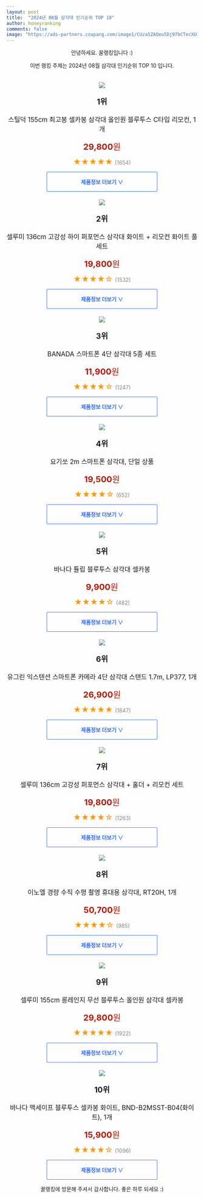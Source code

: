 ```yaml
---
layout: post
title:  "2024년 08월 삼각대 인기순위 TOP 10"
author: honeyranking
comments: false
image: "https://ads-partners.coupang.com/image1/CUza5ZAQeu5Dj97bCTecXU1crWZTSKP8JSjp01Rkdg-WfuRfkFUiE7uYca4jxdNuqbMUJjIAR2UQVi9HjkXTuGutzSBaqz1Yf9BVxg1NYiGbIji_TzmoXjv29Sj1BrXAtJJUWDiLG1uiNKMWZXTVp52szwMV91b4tk9IXS1zS5mPq9pLA1ua1Ulf3xn8mkDoVbtIJbkhF7UyU1CRnThVkKlmkGrZum24VhKdFmq-_4BXOM-MfcGXB2DqKnacMX3hkM0nW7heMt7IEZ32RjVgryO8JekmK4ty8_VY6QGFat5lCQrkynfUQ_pfvxmoHUo="
---
```

<p style="text-align: center;">안녕하세요. 꿀랭킹입니다 :)</p>
<p style="text-align: center;">이번 랭킹 주제는 2024년 08월 삼각대 인기순위 TOP 10 입니다.</p><center><img src="https://ads-partners.coupang.com/image1/CUza5ZAQeu5Dj97bCTecXU1crWZTSKP8JSjp01Rkdg-WfuRfkFUiE7uYca4jxdNuqbMUJjIAR2UQVi9HjkXTuGutzSBaqz1Yf9BVxg1NYiGbIji_TzmoXjv29Sj1BrXAtJJUWDiLG1uiNKMWZXTVp52szwMV91b4tk9IXS1zS5mPq9pLA1ua1Ulf3xn8mkDoVbtIJbkhF7UyU1CRnThVkKlmkGrZum24VhKdFmq-_4BXOM-MfcGXB2DqKnacMX3hkM0nW7heMt7IEZ32RjVgryO8JekmK4ty8_VY6QGFat5lCQrkynfUQ_pfvxmoHUo=" style="margin-top:20px" /></center><p style="text-align: center; font-size: 20px"><b>1위</b></p><p style="text-align: center; font-size: 17px">스틸덕 155cm 최고봉 셀카봉 삼각대 올인원 블루투스 C타입 리모컨, 1개</p><p style="text-align: center;"><span style="color: #b61800; font-size: 22px;"><b>29,800</b>원</span></p><p style="text-align: center;"><span style="color: #ff9600; font-size: 20px;">★★★★★ </span><span style="color: #878787;">(1654)</span></p><center><a href="https://link.coupang.com/re/AFFSDP?lptag=AF3899140&subid=honeyrank&pageKey=7605542566&itemId=20276481596&vendorItemId=87363288432&traceid=V0-153-c5312373c9af4fd2&clickBeacon=e4e50120-5fb4-11ef-a516-b41e4d8bc009%7E3&requestid=20240821210001031135038577&token=31850C%7CMIXED"><div style="font-size: 14px; display: inline-block; padding: 15px 90px; color: #346aff; border-radius: 2px; border: 1px solid #346aff; cursor: pointer;"><b>제품정보 더보기 &or;</b></div></a></center><center><img src="https://ads-partners.coupang.com/image1/GRqKJBEU4a_izQUGGWH2VwBVXsI6-U4uA8clydStJ1F3fcAwdmpCQoS5t3V1OKUDc8IsNJWpVrZz623LAoplpvSlKDnESowZGPXk9aknJwx3ALGZX7us3zmWDnPqaMAqYO7d_lh3A8rECaZxB_apq_BsAUNJYpimJIFh2QGP1wlW2LQOtBPUIl59R3Y5N4ZRIEjY5uyMjLFDbPE_GOHkdcOb5zESOWn4cFHphY5jN6hj_0ShJjlaVHQPn9vXCl_mKjnJtEk3gAgGNhot-u_upSC6l27WklgqGg==" style="margin-top:20px" /></center><p style="text-align: center; font-size: 20px"><b>2위</b></p><p style="text-align: center; font-size: 17px">셀루미 136cm 고강성 하이 퍼포먼스 삼각대 화이트 + 리모컨 화이트 풀세트</p><p style="text-align: center;"><span style="color: #b61800; font-size: 22px;"><b>19,800</b>원</span></p><p style="text-align: center;"><span style="color: #ff9600; font-size: 20px;">★★★★☆ </span><span style="color: #878787;">(1532)</span></p><center><a href="https://link.coupang.com/re/AFFSDP?lptag=AF3899140&subid=honeyrank&pageKey=5690646559&itemId=19576984737&vendorItemId=86684606143&traceid=V0-153-2a98621c74b8273e&requestid=20240821210001031135038577&token=31850C%7CMIXED"><div style="font-size: 14px; display: inline-block; padding: 15px 90px; color: #346aff; border-radius: 2px; border: 1px solid #346aff; cursor: pointer;"><b>제품정보 더보기 &or;</b></div></a></center><center><img src="https://ads-partners.coupang.com/image1/0Nc5SG_9PVgL-wVK0BBH6emJHpg6OQm_1QjyQJrszymjDDT1ut4Nv2d-3ZX6U4NIFWoNsm8vpMMuWxj71EbdYK4D0Oi6j6rUKpp4iRnpvAf8KL2v2hT_f6Z4gDUPGGIzpp-PaGqQNWX45dA-vs9EIDAtgySq5ihf4eBvNvx89e7o8wdXvkGfFzF_UpeSGmA5tRvRJUIEAZvTO_bi1UFfEGPXn1kXeCYsHEhdacweImFqvXNLP_CyxQ1BMMQDlXjVmU-aVm41QVaqsD_XFTPji8mbjCygP4KOTg==" style="margin-top:20px" /></center><p style="text-align: center; font-size: 20px"><b>3위</b></p><p style="text-align: center; font-size: 17px">BANADA 스마트폰 4단 삼각대 5종 세트</p><p style="text-align: center;"><span style="color: #b61800; font-size: 22px;"><b>11,900</b>원</span></p><p style="text-align: center;"><span style="color: #ff9600; font-size: 20px;">★★★★☆ </span><span style="color: #878787;">(1247)</span></p><center><a href="https://link.coupang.com/re/AFFSDP?lptag=AF3899140&subid=honeyrank&pageKey=6570009084&itemId=164971482&vendorItemId=4801837637&traceid=V0-153-1b90c27957ee9400&requestid=20240821210001031135038577&token=31850C%7CMIXED"><div style="font-size: 14px; display: inline-block; padding: 15px 90px; color: #346aff; border-radius: 2px; border: 1px solid #346aff; cursor: pointer;"><b>제품정보 더보기 &or;</b></div></a></center><center><img src="https://ads-partners.coupang.com/image1/rKa2j9gnto4eLJyQrD-Dv6IrWXS0M8D-nPanNGtEoMaMT3ckMkIyO5G5T1oJOUccq0EIfFdZFgT68xbWmGDd0KdT-q0ZK4PwNPFbcVXLc4VBm7ah40ZlqofAxl2qla80kzKxHOfsvfTh7BSD91mqgEZg-HGV8St1w_dJ-NtiwDAdzIWp-BHaSwYfz8Hv_fGWSSMvJI6IFODGejaqJcDOWlY26OFIISojvsN2j-_7PlbGXo2c3ACv3k2BxHe_9wP27-TekN10Kg9lu-JEY8sbtfAuzkinc_mpocoU9bU=" style="margin-top:20px" /></center><p style="text-align: center; font-size: 20px"><b>4위</b></p><p style="text-align: center; font-size: 17px">요기쏘 2m 스마트폰 삼각대, 단일 상품</p><p style="text-align: center;"><span style="color: #b61800; font-size: 22px;"><b>19,500</b>원</span></p><p style="text-align: center;"><span style="color: #ff9600; font-size: 20px;">★★★★☆ </span><span style="color: #878787;">(652)</span></p><center><a href="https://link.coupang.com/re/AFFSDP?lptag=AF3899140&subid=honeyrank&pageKey=175839327&itemId=502813929&vendorItemId=4284017895&traceid=V0-153-6c3be07613db961d&clickBeacon=e4e50120-5fb4-11ef-825a-9d0b5e19639b%7E3&requestid=20240821210001031135038577&token=31850C%7CMIXED"><div style="font-size: 14px; display: inline-block; padding: 15px 90px; color: #346aff; border-radius: 2px; border: 1px solid #346aff; cursor: pointer;"><b>제품정보 더보기 &or;</b></div></a></center><center><img src="https://ads-partners.coupang.com/image1/_zFZ1WRBUMSoKcf4_wNn6SMbxsFMqo9L5VICWguI3jjwab7_pkjgO74lGPG0JjIgdemeXYD_c72LBN2fcYNTb3I_K0mqsqs3-MFBfI1g-N1MkXL5Z6MOAZG_wQigRrawOnCovI4j2Fpx0dZ1p721_v406xGcJCHpl381mII_9HfNjUd4C8JoZV2UOzWYmVs3Szz2lUIX0hPu_5Pf7b9k7lF9hrBfzACV-wVSWnYEkhidFoNBqdmG8g3i9mA53nUz70_QJoGHjz_3fnk7QJTsmo3flimM4u6yZr76" style="margin-top:20px" /></center><p style="text-align: center; font-size: 20px"><b>5위</b></p><p style="text-align: center; font-size: 17px">바나다 튤립 블루투스 삼각대 셀카봉</p><p style="text-align: center;"><span style="color: #b61800; font-size: 22px;"><b>9,900</b>원</span></p><p style="text-align: center;"><span style="color: #ff9600; font-size: 20px;">★★★★☆ </span><span style="color: #878787;">(482)</span></p><center><a href="https://link.coupang.com/re/AFFSDP?lptag=AF3899140&subid=honeyrank&pageKey=102623748&itemId=312634079&vendorItemId=3768595278&traceid=V0-153-b71d3a1c630f911e&requestid=20240821210001031135038577&token=31850C%7CMIXED"><div style="font-size: 14px; display: inline-block; padding: 15px 90px; color: #346aff; border-radius: 2px; border: 1px solid #346aff; cursor: pointer;"><b>제품정보 더보기 &or;</b></div></a></center><center><img src="https://ads-partners.coupang.com/image1/RLegrOzHtvAyovT-RNJ55Y5uoBLsVm5m2_MtEQBaHttsBdCouivLiVzS4G1mdfTWR6NGprcvgIYlR3qsN1uMKMwkZBurbK5qVvJK8IEGIJsNagMniNC8CC1Nq_glPunoNCPprhyD23FRo06EN6lV95ON-qltoc2I2hmU1qr1pdqjOby4b7RyqDtsm93N6Bs2jpsUMpUfajZHtoWjjkuNp_2DRS20Tzx-JX0TbT6NvnQsTUgzBFKm0VYoKDYFxHUr0Hua61cbkL-7r1fkboG3Cvq8FiVMrNqym5PGb0B_9Q==" style="margin-top:20px" /></center><p style="text-align: center; font-size: 20px"><b>6위</b></p><p style="text-align: center; font-size: 17px">유그린 익스텐션 스마트폰 카메라 4단 삼각대 스탠드 1.7m, LP377, 1개</p><p style="text-align: center;"><span style="color: #b61800; font-size: 22px;"><b>26,900</b>원</span></p><p style="text-align: center;"><span style="color: #ff9600; font-size: 20px;">★★★★★ </span><span style="color: #878787;">(1847)</span></p><center><a href="https://link.coupang.com/re/AFFSDP?lptag=AF3899140&subid=honeyrank&pageKey=7041161149&itemId=17412960319&vendorItemId=84582266476&traceid=V0-153-f11f7d20dcbefed0&clickBeacon=e4e50120-5fb4-11ef-a70b-7445b2b38190%7E3&requestid=20240821210001031135038577&token=31850C%7CMIXED"><div style="font-size: 14px; display: inline-block; padding: 15px 90px; color: #346aff; border-radius: 2px; border: 1px solid #346aff; cursor: pointer;"><b>제품정보 더보기 &or;</b></div></a></center><center><img src="https://ads-partners.coupang.com/image1/k_b2DVslkhdKrK3vk7qBDlWz3CRGyEfVcOkA2lfMksmBBtrvV-iFLqOBaYSAdy_FTT3ErDcH1E6yEBLIHgFU3XfDtxwEOU5-q5-pXdiZ0th3gPcwjhzxm6FQHx49yVI1RWm336kCu_3KA-zXF8uFEgD0LS_PVk99wtjEfLEC2E8pYiBnPhQe4SOHH_1CX-QCojEe8vAy9Cb_q95-GOfp4y9RKhAxz33QCmOL_x00PjTLdbaaQKeScSSmAGg17QcM0VNtJPbC7v_622IIOrWcGCxslFxVdJpI8PE=" style="margin-top:20px" /></center><p style="text-align: center; font-size: 20px"><b>7위</b></p><p style="text-align: center; font-size: 17px">셀루미 136cm 고강성 퍼포먼스 삼각대 + 홀더 + 리모컨 세트</p><p style="text-align: center;"><span style="color: #b61800; font-size: 22px;"><b>19,800</b>원</span></p><p style="text-align: center;"><span style="color: #ff9600; font-size: 20px;">★★★★☆ </span><span style="color: #878787;">(1263)</span></p><center><a href="https://link.coupang.com/re/AFFSDP?lptag=AF3899140&subid=honeyrank&pageKey=5690646559&itemId=9422298293&vendorItemId=76707250378&traceid=V0-153-2a98621c74b8273e&requestid=20240821210001031135038577&token=31850C%7CMIXED"><div style="font-size: 14px; display: inline-block; padding: 15px 90px; color: #346aff; border-radius: 2px; border: 1px solid #346aff; cursor: pointer;"><b>제품정보 더보기 &or;</b></div></a></center><center><img src="https://ads-partners.coupang.com/image1/oq0LJBEzil8sywEJoul-zPYi_y7uZIrghaaSTLng5dQ3GNKviFMFvBM6NJulk7zjFt8UFIwG-GwuZhkDRw-bKLqIhwHLD8dQ8Y6iTRc0PSuMrO3EjwGP8WcbH0R_VWSdEt8vcB656ng8NxTqjseIigyro_roLo0eps1RI3zuDW_70DJdpq-NvNW-m3Nc3O-zekAtr7opsKC4gfzq5CcNBJhJbkTC1yvwbnuuddmlz9pGN4UdNLNpmkiYeJgBIrDNz-okYj9TvdVSR61P2dbyfs04I3bveuug" style="margin-top:20px" /></center><p style="text-align: center; font-size: 20px"><b>8위</b></p><p style="text-align: center; font-size: 17px">이노엘 경량 수직 수평 촬영 휴대용 삼각대, RT20H, 1개</p><p style="text-align: center;"><span style="color: #b61800; font-size: 22px;"><b>50,700</b>원</span></p><p style="text-align: center;"><span style="color: #ff9600; font-size: 20px;">★★★★☆ </span><span style="color: #878787;">(985)</span></p><center><a href="https://link.coupang.com/re/AFFSDP?lptag=AF3899140&subid=honeyrank&pageKey=7234777851&itemId=18367398099&vendorItemId=85510995614&traceid=V0-153-1cc2b93d348deb98&clickBeacon=e4e50120-5fb4-11ef-8867-99ea886287ca%7E3&requestid=20240821210001031135038577&token=31850C%7CMIXED"><div style="font-size: 14px; display: inline-block; padding: 15px 90px; color: #346aff; border-radius: 2px; border: 1px solid #346aff; cursor: pointer;"><b>제품정보 더보기 &or;</b></div></a></center><center><img src="https://ads-partners.coupang.com/image1/FeqF8WzrHqzu8TvLFUDZCWLD48PXFQA2fZKUicaZig91It7xIx8v7n7nKCbW2B01GSSJpJSoADWY4AduEESEX1mrP8zkClcR2M2U1s3a8GqWOeg-6mwbRLx7mBMQfERBCFILA_RjH5_g80UWDrJlEj3ZPo9wpH8UilhhqxLPFhIaxSrMVgrJxkvkFwnkrn6doI-eqe2ttp7KX7gaH4rXD87SidExEiKiUitXGwpOc7b5F_E11fuDZRO4jWDmaJ_xvrF791RbefETxbg7OCOgu0mCcdJ1R_cvK1E=" style="margin-top:20px" /></center><p style="text-align: center; font-size: 20px"><b>9위</b></p><p style="text-align: center; font-size: 17px">셀루미 155cm 롱레인지 무선 블루투스 올인원 삼각대 셀카봉</p><p style="text-align: center;"><span style="color: #b61800; font-size: 22px;"><b>29,800</b>원</span></p><p style="text-align: center;"><span style="color: #ff9600; font-size: 20px;">★★★★★ </span><span style="color: #878787;">(1922)</span></p><center><a href="https://link.coupang.com/re/AFFSDP?lptag=AF3899140&subid=honeyrank&pageKey=6699378675&itemId=18489765604&vendorItemId=85629380267&traceid=V0-153-8cae273092b4fce4&requestid=20240821210001031135038577&token=31850C%7CMIXED"><div style="font-size: 14px; display: inline-block; padding: 15px 90px; color: #346aff; border-radius: 2px; border: 1px solid #346aff; cursor: pointer;"><b>제품정보 더보기 &or;</b></div></a></center><center><img src="https://ads-partners.coupang.com/image1/sqU7aDBs_wBEzNErshdPLHKBc3uB9MdkKuDbU_IfPOjkJ6iopyypZ7eUc3dLXrSH47_rkWt80Aq65RIfEVMioiI2n3p7KeSBFqv7D9XQDIiHQl6n96BcA4YuEKUf6tdgwxtBQ7vc_2pGCWbwtlb7Wyp16UeiAZ_hTcynOSz8gsLVxIXdvNZfHQH4nYKwb_bm9MzBUZsxIEVPs9fQHcBcX-5MU-t5Fn9vCJqm_RbxhwB4rebvDrpyWuN0S01hA_NDbW02arccy6FPHRGBJ-EtodVGIZsVsM1W9z6Zx2cCJg==" style="margin-top:20px" /></center><p style="text-align: center; font-size: 20px"><b>10위</b></p><p style="text-align: center; font-size: 17px">바나다 맥세이프 블루투스 셀카봉 화이트, BND-B2MSST-B04(화이트), 1개</p><p style="text-align: center;"><span style="color: #b61800; font-size: 22px;"><b>15,900</b>원</span></p><p style="text-align: center;"><span style="color: #ff9600; font-size: 20px;">★★★★☆ </span><span style="color: #878787;">(1096)</span></p><center><a href="https://link.coupang.com/re/AFFSDP?lptag=AF3899140&subid=honeyrank&pageKey=8123530607&itemId=23052652541&vendorItemId=90086314417&traceid=V0-153-6e0f67964fca72d3&clickBeacon=e4e50120-5fb4-11ef-b7fb-66f375750e84%7E3&requestid=20240821210001031135038577&token=31850C%7CMIXED"><div style="font-size: 14px; display: inline-block; padding: 15px 90px; color: #346aff; border-radius: 2px; border: 1px solid #346aff; cursor: pointer;"><b>제품정보 더보기 &or;</b></div></a></center><p style="text-align: center;">꿀랭킹에 방문해 주셔서 감사합니다. 좋은 하루 되세요 :)</p>